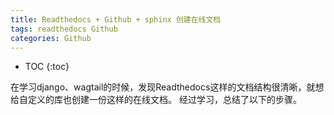 ```yaml
---
title: Readthedocs + Github + sphinx 创建在线文档
tags: readthedocs Github
categories: Github
---
```


* TOC
{:toc}

在学习django、wagtail的时候，发现Readthedocs这样的文档结构很清晰，就想给自定义的库也创建一份这样的在线文档。 经过学习，总结了以下的步骤。





